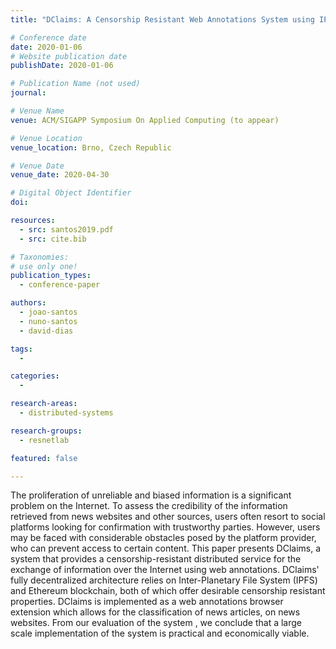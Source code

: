 ```yaml
---
title: "DClaims: A Censorship Resistant Web Annotations System using IPFS and Ethereum"

# Conference date
date: 2020-01-06
# Website publication date
publishDate: 2020-01-06

# Publication Name (not used)
journal:

# Venue Name
venue: ACM/SIGAPP Symposium On Applied Computing (to appear)

# Venue Location
venue_location: Brno, Czech Republic

# Venue Date
venue_date: 2020-04-30

# Digital Object Identifier
doi:

resources:
  - src: santos2019.pdf
  - src: cite.bib

# Taxonomies:
# use only one!
publication_types:
  - conference-paper

authors:
  - joao-santos
  - nuno-santos
  - david-dias

tags:
  -

categories:
  -

research-areas:
  - distributed-systems

research-groups:
  - resnetlab

featured: false

---
```


The proliferation of unreliable and biased information is a significant problem on the Internet. To assess the credibility of the information retrieved from news websites and other sources, users often resort to social platforms looking for confirmation with trustworthy parties. However, users may be faced with considerable obstacles posed by the platform provider, who can prevent access to certain content. This paper presents DClaims, a system that provides a censorship-resistant distributed service for the exchange of information over the Internet using web annotations. DClaims' fully decentralized architecture relies on Inter-Planetary File System (IPFS) and Ethereum blockchain, both of which offer desirable censorship resistant properties. DClaims is implemented as a web annotations browser extension which allows for the classification of news articles, on news websites. From our evaluation of the system , we conclude that a large scale implementation of the system is practical and economically viable.
